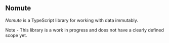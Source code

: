 ## Nomute

_Nomute_ is a TypeScript library for working with data immutably.

Note - This library is a work in progress and does not have a clearly defined scope yet.
